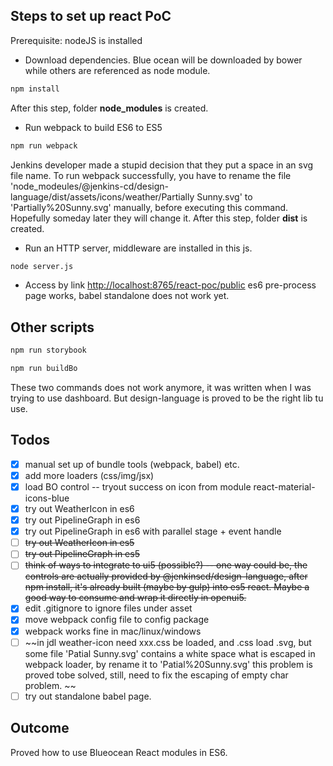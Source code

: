 Steps to set up react PoC
--------------
Prerequisite: nodeJS is installed

 * Download dependencies. Blue ocean will be downloaded by bower while others are referenced as node module.
```sh
npm install
```
After this step, folder **node_modules** is created.
 * Run webpack to build ES6 to ES5
```sh
npm run webpack
```
Jenkins developer made a stupid decision that they put a space in an svg file name. To run webpack successfully, you have to rename the file 'node_modeules/@jenkins-cd/design-language/dist/assets/icons/weather/Partially Sunny.svg' to 'Partially%20Sunny.svg' manually, before executing this command. Hopefully someday later they will change it.
After this step, folder **dist** is created.
 * Run an HTTP server, middleware are installed in this js.
```sh
node server.js
```
 * Access by link [http://localhost:8765/react-poc/public](http://localhost:8765/react-poc/public)
 es6 pre-process page works, babel standalone does not work yet.

Other scripts
--------------
```sh
npm run storybook
```

```sh
npm run buildBo
```
These two commands does not work anymore, it was written when I was trying to use dashboard. But design-language is proved to be the right lib tu use. 

Todos
--------------
- [x] manual set up of bundle tools (webpack, babel) etc.
- [x] add more loaders (css/img/jsx)
- [x] load BO control -- tryout success on icon from module react-material-icons-blue
- [x] try out WeatherIcon in es6
- [x] try out PipelineGraph in es6
- [x] try out PipelineGraph in es6 with parallel stage + event handle
- [ ] ~~try out WeatherIcon in es5~~
- [ ] ~~try out PipelineGraph in es5~~
- [ ] ~~think of ways to integrate to ui5 (possible?) -- one way could be, the controls are actually provided by @jenkinscd/design-language, after npm install, it's already built (maybe by gulp) into es5 react. Maybe a good way to consume and wrap it directly in openui5.~~
- [x] edit .gitignore to ignore files under asset
- [x] move webpack config file to config package
- [x] webpack works fine in mac/linux/windows
- [ ] ~~in jdl weather-icon need xxx.css be loaded, and .css load .svg, but some file 'Patial Sunny.svg' contains a white space what is escaped in webpack loader, by rename it to 'Patial%20Sunny.svg' this problem is proved tobe solved, still, need to fix the escaping of empty char problem. ~~
- [ ] try out standalone babel page.

Outcome
--------------
Proved how to use Blueocean React modules in ES6.